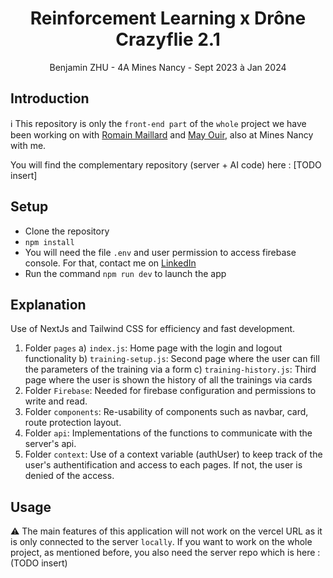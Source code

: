<!-- Title -->
<h1 align="center">Reinforcement Learning x Drône Crazyflie 2.1</h1>
<div align="center" >Benjamin ZHU - 4A Mines Nancy - Sept 2023 à Jan 2024</div>

<!-- Introduction -->
<h2>Introduction</h2>
<p align="justify">

</p>

ℹ️ This repository is only the `front-end part` of the `whole` project we have been working on with [Romain Maillard](https://www.linkedin.com/in/romain-maillard6/) and [May Ouir](https://www.linkedin.com/in/may-ouir-499b83184/), also at Mines Nancy with me.

You will find the complementary repository (server + AI code) here : [TODO insert]

<!-- Setup -->
<h2>Setup</h2>

- Clone the repository
- `npm install`
- You will need the file `.env` and user permission to access firebase console. For that, contact me on [LinkedIn](https://www.linkedin.com/in/zhu-benjamin/)
- Run the command `npm run dev` to launch the app

<!-- Choix dataset -->
<h2>Explanation</h2>

Use of NextJs and Tailwind CSS for efficiency and fast development.

1. Folder `pages`
   a) `index.js`: Home page with the login and logout functionality
   b) `training-setup.js`: Second page where the user can fill the parameters of the training via a form
   c) `training-history.js`: Third page where the user is shown the history of all the trainings via cards
   <br/>
2. Folder `Firebase`: Needed for firebase configuration and permissions to write and read.
   <br/>
3. Folder `components`: Re-usability of components such as navbar, card, route protection layout.
   <br/>
4. Folder `api`: Implementations of the functions to communicate with the server's api.
   <br/>
5. Folder `context`: Use of a context variable (authUser) to keep track of the user's authentification and access to each pages. If not, the user is denied of the access.
   <br/>

<h2>Usage</h2>

⚠️ The main features of this application will not work on the vercel URL as it is only connected to the server `locally`. If you want to work on the whole project, as mentioned before, you also need the server repo which is here : (TODO insert)
